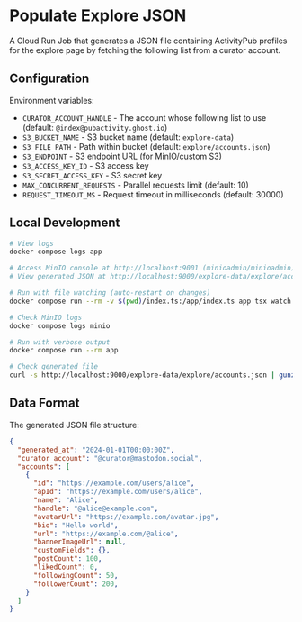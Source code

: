 # Populate Explore JSON

A Cloud Run Job that generates a JSON file containing ActivityPub profiles for
the explore page by fetching the following list from a curator account.

## Configuration

Environment variables:

- `CURATOR_ACCOUNT_HANDLE` - The account whose following list to use (default: `@index@pubactivity.ghost.io`)
- `S3_BUCKET_NAME` - S3 bucket name (default: `explore-data`)
- `S3_FILE_PATH` - Path within bucket (default: `explore/accounts.json`)
- `S3_ENDPOINT` - S3 endpoint URL (for MinIO/custom S3)
- `S3_ACCESS_KEY_ID` - S3 access key
- `S3_SECRET_ACCESS_KEY` - S3 secret key
- `MAX_CONCURRENT_REQUESTS` - Parallel requests limit (default: 10)
- `REQUEST_TIMEOUT_MS` - Request timeout in milliseconds (default: 30000)

## Local Development

```bash
# View logs
docker compose logs app

# Access MinIO console at http://localhost:9001 (minioadmin/minioadmin)
# View generated JSON at http://localhost:9000/explore-data/explore/accounts.json

# Run with file watching (auto-restart on changes)
docker compose run --rm -v $(pwd)/index.ts:/app/index.ts app tsx watch index.ts

# Check MinIO logs
docker compose logs minio

# Run with verbose output
docker compose run --rm app

# Check generated file
curl -s http://localhost:9000/explore-data/explore/accounts.json | gunzip | jq '.'
```

## Data Format

The generated JSON file structure:

```json
{
  "generated_at": "2024-01-01T00:00:00Z",
  "curator_account": "@curator@mastodon.social",
  "accounts": [
    {
      "id": "https://example.com/users/alice",
      "apId": "https://example.com/users/alice",
      "name": "Alice",
      "handle": "@alice@example.com",
      "avatarUrl": "https://example.com/avatar.jpg",
      "bio": "Hello world",
      "url": "https://example.com/@alice",
      "bannerImageUrl": null,
      "customFields": {},
      "postCount": 100,
      "likedCount": 0,
      "followingCount": 50,
      "followerCount": 200,
    }
  ]
}
```